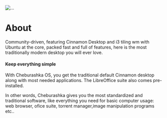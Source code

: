 <div class="container my-5">
<img src="/scr.webp" class="img-fluid" alt="...">
</div>

<div class="container my-5 column">

# About

Community-driven, featuring Cinnamon Desktop and i3 tiling wm with Ubuntu at the core, packed fast and full of features, here is the most traditionally modern desktop you will ever love.


#### Keep everything simple
With Cheburashka OS, you get the traditional default Cinnamon desktop along with most needed applications. The LibreOffice suite also comes pre-installed.

In other words, Cheburashka gives you the most standardized and traditional software, like everything you need for basic computer usage: web browser, ofice suite, torrent manager,image manipulation programs etc..

</div>